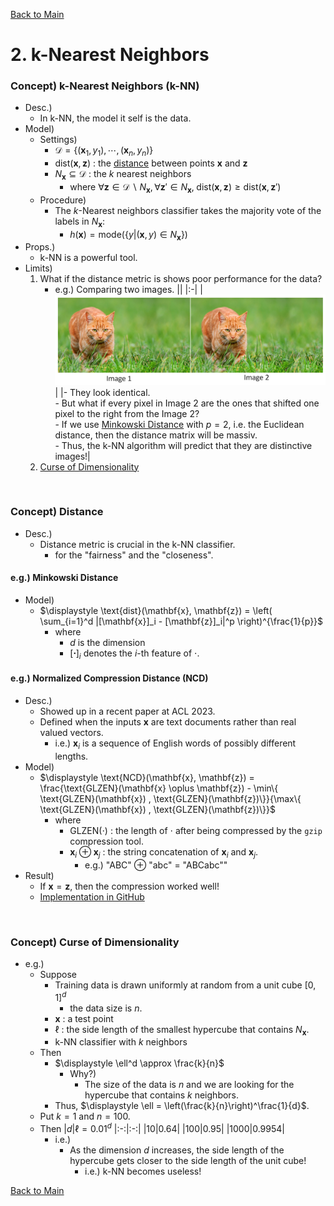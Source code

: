 [Back to Main](../main.md)

# 2. k-Nearest Neighbors
### Concept) k-Nearest Neighbors (k-NN)
- Desc.)
  - In k-NN, the model it self is the data.
- Model)
  - Settings)
    - $`\mathcal{D} = \{(\mathbf{x}_1, y_1), \cdots, (\mathbf{x}_n, y_n)\}`$
    - $`\text{dist}(\mathbf{x}, \mathbf{z})`$ : the [distance](#concept-distance) between points $`\mathbf{x}`$ and $`\mathbf{z}`$
    - $`N_\mathbf{x} \subseteq \mathcal{D}`$ : the $`k`$ nearest neighbors
      - where $`\forall \mathbf{z} \in \mathcal{D}\backslash N_\mathbf{x}, \forall \mathbf{z}'\in N_\mathbf{x}, \; \text{dist}(\mathbf{x}, \mathbf{z}) \ge \text{dist}(\mathbf{x}, \mathbf{z}')`$ 
  - Procedure)
    - The $`k`$-Nearest neighbors classifier takes the majority vote of the labels in $`N_\mathbf{x}`$:
      - $`h(\mathbf{x}) = \text{mode}(\{y|(\mathbf{x}, y) \in N_\mathbf{x}\})`$
- Props.)
  - k-NN is a powerful tool.
- Limits)
  1. What if the distance metric is shows poor performance for the data?
     - e.g.) Comparing two images.
       ||
       |:-|
       |<img src="../images/01001.png" width="500px">|
       |- They look identical. <br> - But what if every pixel in Image 2 are the ones that shifted one pixel to the right from the Image 2? <br> - If we use [Minkowski Distance](#eg-minkowski-distance) with $`p=2`$, i.e. the Euclidean distance, then the distance matrix will be massiv. <br> - Thus, the k-NN algorithm will predict that they are distinctive images!|
  2. [Curse of Dimensionality](#concept-curse-of-dimensionality)

<br>

### Concept) Distance
- Desc.)
  - Distance metric is crucial in the k-NN classifier.
    - for the "fairness" and the "closeness".

#### e.g.) Minkowski Distance
- Model)
  - $`\displaystyle \text{dist}(\mathbf{x}, \mathbf{z}) = \left( \sum_{i=1}^d |[\mathbf{x}]_i - [\mathbf{z}]_i|^p \right)^{\frac{1}{p}}`$
    - where 
      - $`d`$ is the dimension
      - $`[\mathbf{\cdot}]_i`$ denotes the $`i`$-th feature of $`\cdot`$.

#### e.g.) Normalized Compression Distance (NCD)
- Desc.)
  - Showed up in a recent paper at ACL 2023.
  - Defined when the inputs $`\mathbf{x}`$ are text documents rather than real valued vectors.
    - i.e.) $`\mathbf{x}_i`$ is a sequence of English words of possibly different lengths.
- Model)
  - $`\displaystyle \text{NCD}(\mathbf{x}, \mathbf{z}) = \frac{\text{GLZEN}(\mathbf{x} \oplus \mathbf{z}) - \min\{ \text{GLZEN}(\mathbf{x}) , \text{GLZEN}(\mathbf{z})\}}{\max\{ \text{GLZEN}(\mathbf{x}) , \text{GLZEN}(\mathbf{z})\}}`$
    - where
      - $`\text{GLZEN}(\cdot)`$ : the length of $`\cdot`$ after being compressed by the `gzip` compression tool.
      - $`\mathbf{x}_i \oplus \mathbf{x}_j`$ : the string concatenation of $`\mathbf{x}_i`$ and $`\mathbf{x}_j`$.
        - e.g.) "ABC" $`\oplus`$ "abc" = "ABCabc""
- Result)
  - If $`\mathbf{x} = \mathbf{z}`$, then the compression worked well!
  - [Implementation in GitHub](https://github.com/Sentdex/Simple-kNN-Gzip)


<br>

### Concept) Curse of Dimensionality
- e.g.)
  - Suppose
    - Training data is drawn uniformly at random from a unit cube $`[0,1]^d`$
      - the data size is $`n`$.
    - $`\mathbf{x}`$ : a test point
    - $`\ell`$ : the side length of the smallest hypercube that contains $`N_{\mathbf{x}}`$.
    - k-NN classifier with $`k`$ neighbors
  - Then
    - $`\displaystyle \ell^d \approx \frac{k}{n}`$ 
      - Why?)
        - The size of the data is $`n`$ and we are looking for the hypercube that contains $`k`$ neighbors.
    - Thus, $`\displaystyle \ell = \left(\frac{k}{n}\right)^\frac{1}{d}`$.
  - Put $`k=1`$ and $`n=100`$.
  - Then
    |$`d`$|$`\ell = 0.01^d`$
    |:-:|:-:|
    |10|0.64|
    |100|0.95|
    |1000|0.9954|
    - i.e.)
      - As the dimension $`d`$ increases, the side length of the hypercube gets closer to the side length of the unit cube!
        - i.e.) k-NN becomes useless!






[Back to Main](../main.md)